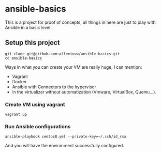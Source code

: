 # ansible-basics
This is a project for proof of concepts, all things in here are just to play with Ansible in a basic level.


## Setup this project
```
git clone git@github.com:allexiusw/ansible-basics.git
cd ansible-basics
```

Ways in what you can create your VM are really huge, I can mention:
* Vagrant
* Docker
* Ansible with Connectors to the hypervisor
* In the virtualizer without automatization (Vmware, VirtualBox, Quemu...).

### Create VM using vagrant
```
vagrant up
```

### Run Ansible configurations
```
ansible-playbook centos8.yml --private-key=~/.ssh/id_rsa
```

And you will have the environment successfully configured.
